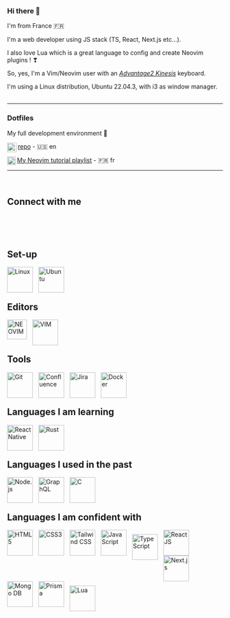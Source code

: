 ### Hi there 👋
I'm from France 🇫🇷

I'm a web developer using JS stack (TS, React, Next.js etc...).

I also love Lua which is a great language to config and create Neovim plugins !  ❣

So, yes, I'm a Vim/Neovim user with an <i><a href="https://m.media-amazon.com/images/I/818T--WBwvL._AC_SL1500_.jpg" target="_blank">Advantage2 Kinesis</a></i> keyboard.

I'm using a Linux distribution, Ubuntu 22.04.3, with i3 as window manager.
<br /><br />

---

### Dotfiles

My full development environment 🚀

<img align="left" alt="GitHub" width="22px" src="https://www.svgrepo.com/show/439171/github.svg" /><a href="https://github.com/Flo-Slv/Dotfiles" target="_blank">repo</a> - 🇺🇸 en

<img align="left" alt="YouTube" width="20px" src="https://www.freepnglogos.com/uploads/youtube-vector-logo-png-9.png" /><a href="https://www.youtube.com/playlist?list=PLQ9SIeHxkTS5xpD3vJE5l5rR601ZScjJr" target="_blank">My Neovim tutorial playlist</a> - 🇫🇷 fr<br />

---

<br />

## Connect with me


<br /><br /><br />

## Set-up
<img align="left" alt="Linux" width="60px" src="https://cdn.jsdelivr.net/gh/devicons/devicon/icons/linux/linux-original.svg" style="padding-right:10px;" />
<img align="left" alt="Ubuntu" width="60px" src="https://cdn.jsdelivr.net/gh/devicons/devicon/icons/ubuntu/ubuntu-plain-wordmark.svg" style="padding-right:10px;" />

<br /><br /><br />

## Editors
<img align="left" alt="NEOVIM" width="46px" src="https://upload.wikimedia.org/wikipedia/commons/thumb/0/07/Neovim-mark-flat.svg/1200px-Neovim-mark-flat.svg.png" style="padding-right:10px;" />
<img align="left" alt="VIM" width="60px" src="https://cdn.jsdelivr.net/gh/devicons/devicon/icons/vim/vim-original.svg" style="padding-right:10px;" />

<br /><br /><br />

## Tools
<img align="left" alt="Git" width="60px" src="https://cdn.jsdelivr.net/gh/devicons/devicon/icons/git/git-plain-wordmark.svg" style="padding-right:10px;" />
<img align="left" alt="Confluence" width="60px" src="https://cdn.jsdelivr.net/gh/devicons/devicon/icons/confluence/confluence-original-wordmark.svg" style="padding-right:10px;" />
<img align="left" alt="Jira" width="60px" src="https://cdn.jsdelivr.net/gh/devicons/devicon/icons/jira/jira-original-wordmark.svg" style="padding-right:10px;" />
<img align="left" alt="Docker" width="60px" src="https://cdn.jsdelivr.net/gh/devicons/devicon/icons/docker/docker-plain-wordmark.svg" style="padding-right:10px;" />

<br /><br /><br />

## Languages I am learning
<img align="left" alt="React Native" width="60px" src="https://cdn.jsdelivr.net/gh/kristerkari/react-native-svg-transformer/images/react-native-logo.png" style="padding-right:10px;" />
<img align="left" alt="Rust" width="60px" src="https://prev.rust-lang.org/logos/rust-logo-512x512.png" style="padding-right:10px;" />

<br /><br /><br />

## Languages I used in the past
<img align="left" alt="Node.js" width="60px" src="https://cdn.jsdelivr.net/gh/devicons/devicon/icons/nodejs/nodejs-original-wordmark.svg" style="padding-right:10px;" />
<img align="left" alt="GraphQL" width="60px" src="https://cdn.jsdelivr.net/gh/devicons/devicon/icons/graphql/graphql-plain-wordmark.svg" style="padding-right:10px;" />
<img align="left" alt="C" width="60px" src="https://cdn.jsdelivr.net/gh/devicons/devicon/icons/c/c-original.svg" style="padding-right:10px;" />

<br /><br /><br />

## Languages I am confident with
<div>
<img align="left" alt="HTML5" width="60px" src="https://cdn.jsdelivr.net/gh/devicons/devicon/icons/html5/html5-plain-wordmark.svg" style="padding-right:10px;" />
<img align="left" alt="CSS3" width="60px" src="https://cdn.jsdelivr.net/gh/devicons/devicon/icons/css3/css3-plain-wordmark.svg" style="padding-right:10px; padding-bottom:10px;" />
<img align="left" alt="Tailwind CSS" width="60px" src="https://cdn.jsdelivr.net/gh/devicons/devicon/icons/tailwindcss/tailwindcss-plain.svg" style="padding-right:10px; padding-bottom:10px;" />
<img align="left" alt="JavaScript" width="60px" src="https://cdn.jsdelivr.net/gh/devicons/devicon/icons/javascript/javascript-original.svg" style="padding-right:10px;padding-bottom:10px;" />
<img align="left" alt="TypeScript" width="60px" src="https://cdn.jsdelivr.net/gh/devicons/devicon/icons/typescript/typescript-original.svg" style="padding-right:10px;padding-top:10px;" />
</div>

<div>
<img align="left" alt="React JS" width="60px" src="https://cdn.jsdelivr.net/gh/devicons/devicon/icons/react/react-original-wordmark.svg" style="padding-right:10px;" />
<img align="left" alt="Next.js" width="60px" src="https://res.cloudinary.com/startup-grind/image/upload/c_fill,dpr_2.0,f_auto,g_center,h_1080,q_100,w_1080/v1/gcs/platform-data-dsc/events/nextjs-boilerplate-logo.png" style="padding-right:10px;" />
<img align="left" alt="Mongo DB" width="60px" src="https://cdn.jsdelivr.net/gh/devicons/devicon/icons/mongodb/mongodb-original-wordmark.svg" style="padding-right:10px;" />
<img align="left" alt="Prisma" width="60px" src="https://www.logiciels.pro/wp-content/uploads/2021/05/prisma-avis-prix-alternatives-logiciel.webp" style="padding-right:10px;" />
</div>
<div>
<img align="left" alt="Lua" width="60px" src="https://cdn.jsdelivr.net/gh/devicons/devicon/icons/lua/lua-original-wordmark.svg" style="padding-right:10px;padding-top:10px;" />
</div>
